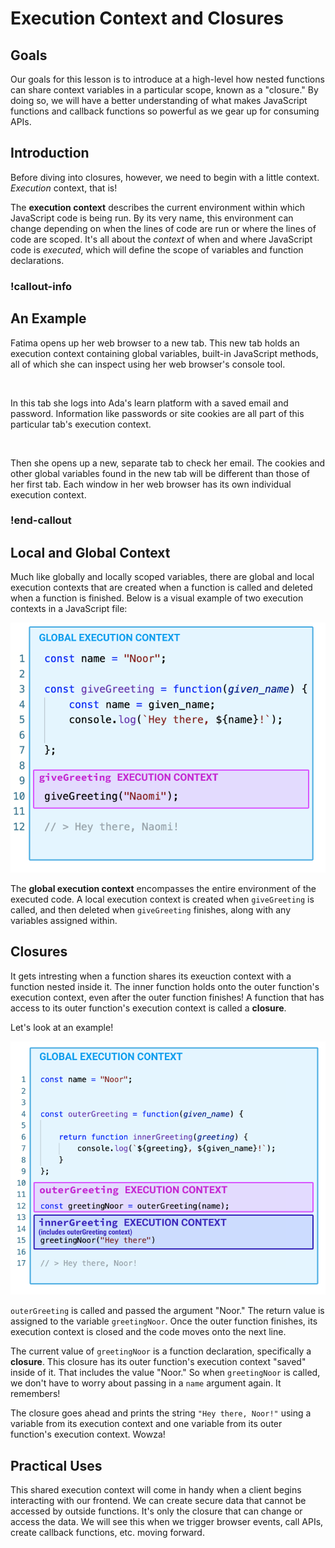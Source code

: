 # Execution Context and Closures

## Goals

Our goals for this lesson is to introduce at a high-level how nested functions can share context variables in a particular scope, known as a "closure." By doing so, we will have a better understanding of what makes JavaScript functions and callback functions so powerful as we gear up for consuming APIs.

## Introduction

Before diving into closures, however, we need to begin with a little context. _Execution_ context, that is!  

The **execution context** describes the current environment within which JavaScript code is being run. By its very name, this environment can change depending on when the lines of code are run or where the lines of code are scoped. It's all about the _context_ of when and where JavaScript code is _executed_, which will define the scope of variables and function declarations.  

### !callout-info

## An Example

Fatima opens up her web browser to a new tab. This new tab holds an execution context containing global variables, built-in JavaScript methods, all of which she can inspect using her web browser's console tool.  

<br>

In this tab she logs into Ada's learn platform with a saved email and password. Information like passwords or site cookies are all part of this particular tab's execution context.  

<br>

Then she opens up a new, separate tab to check her email. The cookies and other global variables found in the new tab will be different than those of her first tab.  Each window in her web browser has its own individual execution context.

### !end-callout

## Local and Global Context

Much like globally and locally scoped variables, there are global and local execution contexts that are created when a function is called and deleted when a function is finished. Below is a visual example of two execution contexts in a JavaScript file:

![A visual aid describing two execution contexts within a JavaScript file](../assets/functions_execution-context-visual.png)

The **global execution context** encompasses the entire environment of the executed code.
A local execution context is created when `giveGreeting` is called, and then deleted when `giveGreeting` finishes, along with any variables assigned within. 


## Closures

It gets intresting when a function shares its exeuction context with a function nested inside it. The inner function holds onto the outer function's execution context, even after the outer function finishes! A function that has access to its outer function's execution context is called a **closure**.

Let's look at an example!

![A visual aid describing the execution context within a closure](../assets/functions_closure-visual.png)

`outerGreeting` is called and passed the argument "Noor." The return value is assigned to the variable `greetingNoor`. Once the outer function finishes, its execution context is closed and the code moves onto the next line.

The current value of `greetingNoor` is a function declaration, specifically a **closure**. This closure has its outer function's execution context "saved" inside of it. That includes the value "Noor." So when `greetingNoor` is called, we don't have to worry about passing in a `name` argument again. It remembers!

The closure goes ahead and prints the string `"Hey there, Noor!"` using a variable from its execution context and one variable from its outer function's execution context. Wowza!


## Practical Uses

This shared execution context will come in handy when a client begins interacting with our frontend. We can create secure data that cannot be accessed by outside functions. It's only the closure that can change or access the data. We will see this when we trigger browser events, call APIs, create callback functions, etc. moving forward.
